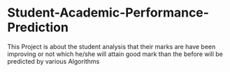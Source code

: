 # Student-Academic-Performance-Prediction
This Project is about the student analysis that their marks are have been improving or not which he/she will attain good mark than the before will be predicted by various Algorithms
